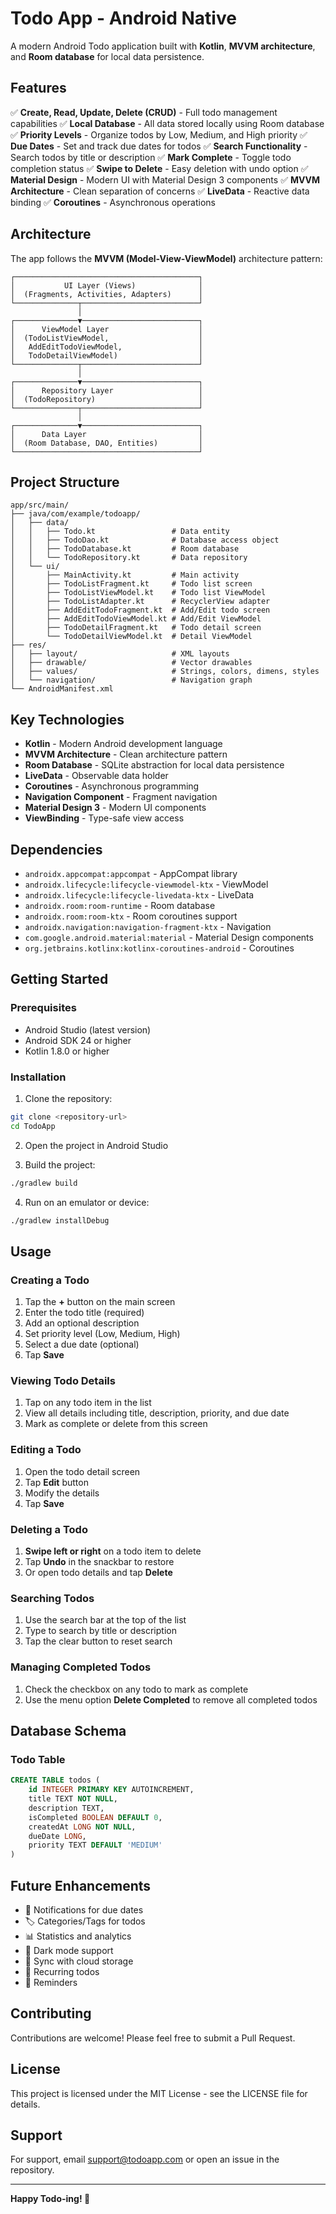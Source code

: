 # Todo App - Android Native

A modern Android Todo application built with **Kotlin**, **MVVM architecture**, and **Room database** for local data persistence.

## Features

✅ **Create, Read, Update, Delete (CRUD)** - Full todo management capabilities
✅ **Local Database** - All data stored locally using Room database
✅ **Priority Levels** - Organize todos by Low, Medium, and High priority
✅ **Due Dates** - Set and track due dates for todos
✅ **Search Functionality** - Search todos by title or description
✅ **Mark Complete** - Toggle todo completion status
✅ **Swipe to Delete** - Easy deletion with undo option
✅ **Material Design** - Modern UI with Material Design 3 components
✅ **MVVM Architecture** - Clean separation of concerns
✅ **LiveData** - Reactive data binding
✅ **Coroutines** - Asynchronous operations

## Architecture

The app follows the **MVVM (Model-View-ViewModel)** architecture pattern:

```
┌─────────────────────────────────────────┐
│           UI Layer (Views)              │
│  (Fragments, Activities, Adapters)      │
└──────────────┬──────────────────────────┘
               │
┌──────────────▼──────────────────────────┐
│      ViewModel Layer                    │
│  (TodoListViewModel,                    │
│   AddEditTodoViewModel,                 │
│   TodoDetailViewModel)                  │
└──────────────┬──────────────────────────┘
               │
┌──────────────▼──────────────────────────┐
│      Repository Layer                   │
│  (TodoRepository)                       │
└──────────────┬──────────────────────────┘
               │
┌──────────────▼──────────────────────────┐
│      Data Layer                         │
│  (Room Database, DAO, Entities)         │
└─────────────────────────────────────────┘
```

## Project Structure

```
app/src/main/
├── java/com/example/todoapp/
│   ├── data/
│   │   ├── Todo.kt                 # Data entity
│   │   ├── TodoDao.kt              # Database access object
│   │   ├── TodoDatabase.kt         # Room database
│   │   └── TodoRepository.kt       # Data repository
│   └── ui/
│       ├── MainActivity.kt         # Main activity
│       ├── TodoListFragment.kt     # Todo list screen
│       ├── TodoListViewModel.kt    # Todo list ViewModel
│       ├── TodoListAdapter.kt      # RecyclerView adapter
│       ├── AddEditTodoFragment.kt  # Add/Edit todo screen
│       ├── AddEditTodoViewModel.kt # Add/Edit ViewModel
│       ├── TodoDetailFragment.kt   # Todo detail screen
│       └── TodoDetailViewModel.kt  # Detail ViewModel
├── res/
│   ├── layout/                     # XML layouts
│   ├── drawable/                   # Vector drawables
│   ├── values/                     # Strings, colors, dimens, styles
│   └── navigation/                 # Navigation graph
└── AndroidManifest.xml
```

## Key Technologies

- **Kotlin** - Modern Android development language
- **MVVM Architecture** - Clean architecture pattern
- **Room Database** - SQLite abstraction for local data persistence
- **LiveData** - Observable data holder
- **Coroutines** - Asynchronous programming
- **Navigation Component** - Fragment navigation
- **Material Design 3** - Modern UI components
- **ViewBinding** - Type-safe view access

## Dependencies

- `androidx.appcompat:appcompat` - AppCompat library
- `androidx.lifecycle:lifecycle-viewmodel-ktx` - ViewModel
- `androidx.lifecycle:lifecycle-livedata-ktx` - LiveData
- `androidx.room:room-runtime` - Room database
- `androidx.room:room-ktx` - Room coroutines support
- `androidx.navigation:navigation-fragment-ktx` - Navigation
- `com.google.android.material:material` - Material Design components
- `org.jetbrains.kotlinx:kotlinx-coroutines-android` - Coroutines

## Getting Started

### Prerequisites

- Android Studio (latest version)
- Android SDK 24 or higher
- Kotlin 1.8.0 or higher

### Installation

1. Clone the repository:
```bash
git clone <repository-url>
cd TodoApp
```

2. Open the project in Android Studio

3. Build the project:
```bash
./gradlew build
```

4. Run on an emulator or device:
```bash
./gradlew installDebug
```

## Usage

### Creating a Todo
1. Tap the **+** button on the main screen
2. Enter the todo title (required)
3. Add an optional description
4. Set priority level (Low, Medium, High)
5. Select a due date (optional)
6. Tap **Save**

### Viewing Todo Details
1. Tap on any todo item in the list
2. View all details including title, description, priority, and due date
3. Mark as complete or delete from this screen

### Editing a Todo
1. Open the todo detail screen
2. Tap **Edit** button
3. Modify the details
4. Tap **Save**

### Deleting a Todo
1. **Swipe left or right** on a todo item to delete
2. Tap **Undo** in the snackbar to restore
3. Or open todo details and tap **Delete**

### Searching Todos
1. Use the search bar at the top of the list
2. Type to search by title or description
3. Tap the clear button to reset search

### Managing Completed Todos
1. Check the checkbox on any todo to mark as complete
2. Use the menu option **Delete Completed** to remove all completed todos

## Database Schema

### Todo Table
```sql
CREATE TABLE todos (
    id INTEGER PRIMARY KEY AUTOINCREMENT,
    title TEXT NOT NULL,
    description TEXT,
    isCompleted BOOLEAN DEFAULT 0,
    createdAt LONG NOT NULL,
    dueDate LONG,
    priority TEXT DEFAULT 'MEDIUM'
)
```

## Future Enhancements

- 📱 Notifications for due dates
- 🏷️ Categories/Tags for todos
- 📊 Statistics and analytics
- 🌙 Dark mode support
- 🔄 Sync with cloud storage
- 📅 Recurring todos
- 🔔 Reminders

## Contributing

Contributions are welcome! Please feel free to submit a Pull Request.

## License

This project is licensed under the MIT License - see the LICENSE file for details.

## Support

For support, email support@todoapp.com or open an issue in the repository.

---

**Happy Todo-ing! 🎯**
